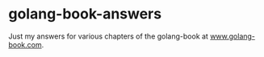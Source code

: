 golang-book-answers
===================

Just my answers for various chapters of the golang-book at www.golang-book.com.
